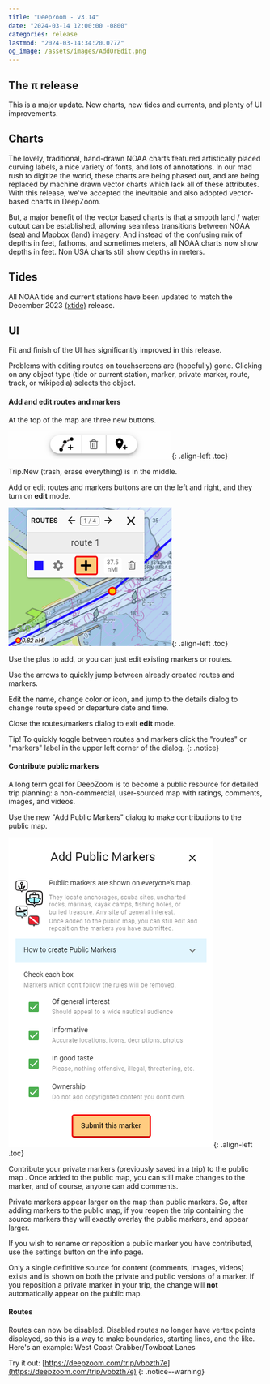 ```yaml
---
title: "DeepZoom - v3.14"
date: "2024-03-14 12:00:00 -0800"
categories: release 
lastmod: "2024-03-14:34:20.077Z"
og_image: /assets/images/AddOrEdit.png
---
```


## The &pi; release

This is a major update.  New charts, new tides and currents, and plenty of UI improvements.

## Charts

The lovely, traditional, hand-drawn NOAA charts featured artistically placed curving labels, a nice variety of fonts, and lots of annotations. In our mad rush to digitize the world, these charts are being phased out, and are being replaced by machine drawn vector charts which lack all of these attributes.  With this release, we've accepted the inevitable and also adopted vector-based charts in DeepZoom.  

But, a major benefit of the vector based charts is that a smooth land / water cutout can be established, allowing seamless transitions between NOAA (sea) and Mapbox (land) imagery. And instead of the confusing mix of depths in feet, fathoms, and sometimes meters, all NOAA charts now show depths in feet. Non USA charts still show depths in meters.

## Tides

All NOAA tide and current stations have been updated to match the December 2023  [(xtide)](https://flaterco.com/xtide/files.html)  release.

## UI

Fit and finish of the UI has significantly improved in this release.  

Problems with editing routes on touchscreens are (hopefully) gone.  Clicking on any object type (tide or current station, marker, private marker, route, track, or wikipedia) selects the object. 

#### Add and edit routes and markers

At the top of the map are three new buttons.

![](/assets/images/RoutesMarkers.png){: .align-left .toc} 


<div style="clear: left"></div>

Trip.New (trash, erase everything) is in the middle. 

Add or edit routes and markers buttons are on the left and right, and they turn on  **edit** mode.

![](/assets/images/AddOrEdit.png){: .align-left .toc} 

Use the plus to add, or you can just edit existing markers or routes.

Use the arrows to quickly jump between already created routes and markers.  

Edit the name, change color or icon, and jump to the details dialog to change route speed or departure date and time.

Close the routes/markers dialog to exit **edit** mode.
<div style="clear: left"></div>

Tip! To quickly toggle between routes and markers click the "routes" or "markers" label in the upper left corner of the dialog.
{: .notice}

#### Contribute public markers

A long term goal for DeepZoom is to become a public resource for detailed trip planning: a non-commercial, user-sourced map with ratings, comments, images, and videos. 

Use the new "Add Public Markers" dialog to make contributions to the public map.


![](/assets/images/AddPublicMarkers.png){: .align-left .toc} 

Contribute your private markers (previously saved in a trip) to the public map .  Once added to the public map, you can still make changes to the marker, and of course, anyone can add comments.

Private markers appear larger on the map than public markers.  So, after adding markers to the public map, if you reopen the trip containing the source markers they will exactly overlay the public markers, and appear larger. 

If you wish to rename or reposition a public marker you have contributed, use the settings button on the info page. 

Only a single definitive source for content (comments, images, videos) exists and is shown on both the private and public versions of a marker.  If you reposition a private marker in your trip, the change will **not** automatically appear on the public map.
<div style="clear: left"></div>


#### Routes
Routes can now be disabled.  Disabled routes no longer have vertex points displayed, so this is a way to make boundaries, starting lines, and the like.  Here's an example:  West Coast Crabber/Towboat Lanes

Try it out: [https://deepzoom.com/trip/vbbzth7e](https://deepzoom.com/trip/vbbzth7e)
{: .notice--warning}
